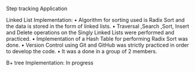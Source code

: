 Step tracking Application

Linked List Implementation:
•	Algorithm for sorting used is Radix Sort and the data is stored in the form of linked lists. 
•	Traversal ,Search ,Sort, Insert and Delete operations on the Singly Linked Lists were performed and practiced.
•	Implementation of a Hash Table for performing Radix Sort was done. 
•	Version Control using Git and GitHub was strictly practiced in order to develop the code.
•	It was a done in a group of 2 members.

B+ tree Implementation:
In progress
